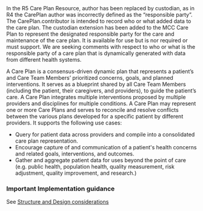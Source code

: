
<div class="note-to-balloters">
In the R5 Care Plan Resource, author has been replaced by custodian, as in R4 the CarePlan author was incorrectly defined as the “responsible party”. The CarePlan.contributor is intended to record who or what added data to the care plan. The custodian extension has been added to the MCC Care Plan to represent the designated responsible party for the care and maintenance of the care plan. It is available for use but is nor required or must support.
We are seeking comments with respect to who or what is the responsible party of a care plan that is dynamically generated with data from different health systems.
</div>

A Care Plan is a consensus-driven dynamic plan that represents a patient’s and Care Team Members’ prioritized concerns, goals, and planned interventions. It serves as a blueprint shared by all Care Team Members (including the patient, their caregivers, and providers), to guide the patient’s care. A Care Plan integrates multiple interventions proposed by multiple providers and disciplines for multiple conditions. A Care Plan may represent one or more Care Plans and serves to reconcile and resolve conflicts between the various plans developed for a specific patient by different providers. It supports the following use cases:
 
* Query for patient data across providers and compile into a consolidated care plan representation.
* Encourage capture of and communication of a patient's health concerns and related goals, interventions, and outcomes.
* Gather and aggregate patient data for uses beyond the point of care (e.g. public health, population health, quality measurement, risk adjustment, quality improvement, and research.)

### Important Implementation guidance
See [Structure and Design considerations](structure_and_design_considerations.html)
